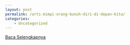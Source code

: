 ```yaml
---
layout: post
permalink: /arti-mimpi-orang-bunuh-diri-di-depan-kita/
categories:
    - Uncategorized
---
```


[Baca Selengkapnya](/09)
